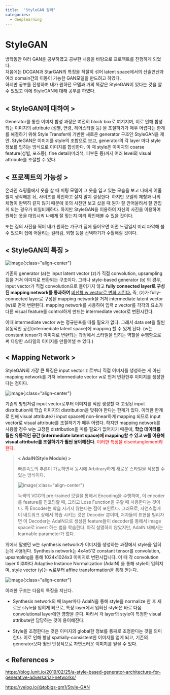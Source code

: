```yaml
---
title:  "StyleGAN 정리"
categories:
  - deeplearning
---
```


# StyleGAN  
  
방학동안 여러 GAN을 공부하였고 공부한 내용을 바탕으로 프로젝트를 진행하게 되었다.  
처음에는 DCGAN과 StarGAN의 특징을 적절히 섞어 latent space에서의 산술연산과 여러 domain간의 이동이 가능한 GAN모델을 만드려고 하였다.  
하지만 공부를 진행하며 내가 원하던 모델과 거의 똑같은 StyleGAN이 있다는 것을 알 수 있었고 이에 StyleGAN에 대해 공부를 하였다.
  
  
## < StyleGAN에 대하여 >  
  
Generator를 통한 이미지 합성 과정은 여전히 block box로 여겨지며, 이로 인해 합성되는 이미지의 
attribute (성별, 연령, 헤어스타일 등) 을 조절하기가 매우 어렵다는 한계를 해결하기 위해 
Style Transfer에 기반한 새로운 generator 구조인 StyleGAN을 제안. StyleGAN은 이미지를 
style의 조합으로 보고, generator의 각 layer 마다 style 정보를 입히는 방식으로 이미지를 합성한다. 
이 때 style은 이미지의 coarse feature(성별, 포즈등), fine detail(머리색, 피부톤 등)까지 
여러 level의 visual attribute를 조절할 수 있다.  

## < 프로젝트의 가능성 >  

온라인 쇼핑몰에서 옷을 살 때 피팅 모델이 그 옷을 입고 있는 모습을 보고 나에게 어울릴지 생각해본 뒤,
사이즈를 확인하고 살지 말지 결정한다. 하지만 모델의 체형과 나의 체형이 완벽히 같지 않기 때문에 
옷의 사진만 보고 샀을 때 뭔가 잘 안어울려서 잘 안입게 되는 경우가 비일비재하다. 
하지만 StyleGAN을 이용하여 자신의 사진을 이용하여 원하는 옷을 대입시켜 
나에게 잘 맞는지 미리 확인해볼 수 있을 것이다.  

또는 집의 사진을 찍어 내가 원하는 가구가 집에 들어오면 어떤 느낌일지 미리 파악해 볼 수 있으며
집에 어울리는 컬러감, 외형 등을 선택하기가 수월해질 것이다.  

## < StyleGAN의 특징 >  

![image](https://user-images.githubusercontent.com/93988405/219857733-63623000-734c-474c-8b00-fa028570a33c.png){:class="align-center"}  

기존의 generator (a)는 input latent vector (z)가 직접 convolution, upsampling 등을 거쳐 이미지로 변환되는 구조이다.
그러나 style-based generator (b) 의 경우, input vector가 직접 convolution으로 들어가지 않고 **fully connected layer로 구성된 
mapping network를 통과하여** <u>비선형 w vector로 변화 시킨다.</u> 
즉, (z)가  fully-connected layer로 구성된 mapping network을 거쳐 
intermediate latent vector (w)로 먼저 변환된다. mapping network를 사용하여 
입력 z vector를 각각의 요소가 다른 visual feature를 control하게 만드는 intermediate vector로 변환시킨다.  

이때 intermediate vector w는 정규분포를 따를 필요가 없다. 
그래서 data set을 훨씬 유동적인 공간(intermediate latent space)에 mapping 할 수 있게 된다. 
(w는 constant tensor가 이미지로 변환되는 과정에서 스타일을 입히는 역할을 수행함으로써 
다양한 스타일의 이미지를 만들어낼 수 있다.)  

## < Mapping Network >  

StyleGAN의 가장 큰 특징은 input vector z 로부터 직접 이미지를 생성하는 게 아닌 mapping network를 거쳐 intermediate vector w로 먼저 변환한후 이미지를 생성한다는 점이다.  

![image](https://user-images.githubusercontent.com/93988405/219857885-2d1d1bd1-d41e-45cf-bee9-e3e753cfe006.png){:class="align-center"}  

기존의 방법처럼 input vector로부터 이미지를 직접 생성할 때 고정된 input distribution에 학습 이미지의 distribution을 맞춰야 한다는 한계가 있다. 
이러한 한계로 인해 visual attribute가 input space에 non-linear하게 mapping 되므로 input vector로 visual attribute를 조절하기가 매우 어렵다.
하지만 mapping network를 사용할 경우 w는 고정된 distribution을 따를 필요가 없어지기 때문에,
**학습 데이터를 훨씬 유동적인 공간 (intermediate latent space)에 mapping할 수 있고 w를 이용해 visual attribute를 조절하기가 훨씬 용이해진다.**
<font color='red'>이러한 특징을 disentanglement라 한다.</font>  

> **< AdaIN(Style Module) >**  
>
> 빠른속도의 추론이 가능하면서 동시에 Arbitrary하게 새로운 스타일을 적용할 수 있는 방식이다.  
>
> ![image](https://user-images.githubusercontent.com/93988405/219858042-fb283674-ad20-4f1f-bc54-9285d45f70d6.png){:class="align-center"}  
>
> 녹색의 VGG의 pre-trained 모델을 통해서 Encoding을 수행하며, 이 encoder를 feature를 인코딩할 때, 그리고 Loss Function을 구할 때 사용한다는 것이다. 즉 Encoder는 학습 시키지 않는다는 점이 포인트다.
> 그러므로, 자연스럽게 이 네트워크 상에서 학습 시키는 것은 Decoder 뿐이며, 
> 저자들의 표현을 빌리자면 이 Decoder는 AdaIN으로 생성된 feature들이 decoder를 통해서 image space로 invert 하는 법을 학습한다. 
> 아직 설명하지 않았지만, AdaIN 내에서는 learnable parameter가 없다.  

위에서 말했던 w는 synthesis network가 이미지를 생성하는 과정에서 style을 입히는데 사용된다. 
Synthesis network는 4x4x512 constant tensor를 convolution, upsampling을 통해 1024x1024x3 이미지로 변환시킵니다. 
이 때 각 convolution layer 이후마다 Adaptive Instance Normalization (AdaIN) 을 통해 style이 입혀지며, 
style vector (y)는 w로부터 affine transformation을 통해 얻는다.  

![image](https://user-images.githubusercontent.com/93988405/219858461-3864d156-9da0-4373-884b-972d139fe6c2.png){:class="align-center"}  

이러한 구조는 다음의 특징을 지닌다.  

- Synthesis network의 매 layer마다 AdaIN을 통해 style을 normalize 한 후 새로운 style을 입히게 되므로, 특정 layer에서 입혀진 style은 바로 다음 convolutional layer에만 영향을 준다. 따라서 각 layer의 style이 특정한 visual attribute만 담당하는 것이 용이해진다.  

- Style을 조정한다는 것은 이미지의 global한 정보를 통째로 조정한다는 것을 의미한다. 이로 인해 항상 spatially-consistent한 이미지를 얻게 되고, 기존의 generator보다 훨씬 안정적으로 자연스러운 이미지를 얻을 수 있다.  

## < References >  

https://blog.lunit.io/2019/02/25/a-style-based-generator-architecture-for-generative-adversarial-networks/

https://velog.io/@tobigs-gm1/Style-GAN
